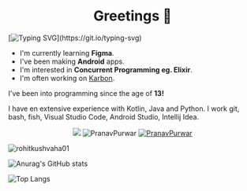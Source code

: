 
<h1 align="center">Greetings 👋</h1>

[![Typing SVG](https://readme-typing-svg.demolab.com?font=Fira+Code&duration=3000&pause=600&color=229C43&width=435&lines=Hi%2C+I'm+Rohit.;I+do+Android.;I+love+Linux.)](https://git.io/typing-svg)

- I'm currently learning **Figma**.
- I've been making **Android** apps.
- I'm interested in **Concurrent Programming eg. Elixir**.
- I'm often working on [Karbon](https://github.com/RohitKushvaha01/Xed-Editor).

I've been into programming since the age of **13!**

I have en extensive experience with Kotlin, Java and Python.
I work git, bash, fish, Visual Studio Code, Android Studio, Intellij Idea.

<p align="center">

  <img src="https://github-readme-stats-one-bice.vercel.app/api?username=RohitKushvaha01&show_icons=true&include_all_commits=true&count_private=true&bg_color=00000000&text_color=808080&hide_border=true&show=reviews,discussions_started,discussions_answered,prs_merged,prs_merged_percentage&role=OWNER,ORGANIZATION_MEMBER,COLLABORATOR" />
  <img src="https://github-readme-streak-stats.herokuapp.com?user=RohitKushvaha01&theme=onedark&hide_border=true&background=00000000&stroke=80808080" alt="PranavPurwar" />
  <a href="https://wakatime.com/@pranavpurwar"> <img src="https://github-readme-stats.vercel.app/api/wakatime?username=@rohitkushvaha01&show_icons=true&layout=compact&bg_color=00000000&text_color=808080&hide_border=true&range=all_time" alt="PranavPurwar" /> </a>
</p>



<img src="https://komarev.com/ghpvc/?username=rohitkushvaha01&label=Profile%20views&color=0e75b6&style=flat" alt="rohitkushvaha01" />


![Anurag's GitHub stats](https://github-readme-stats.vercel.app/api?username=rohitkushvaha01&theme=moltack&show_icons=true)

![Top Langs](https://github-readme-stats.vercel.app/api/top-langs/?username=rohitkushvaha01&layout=compact&theme=moltack)



